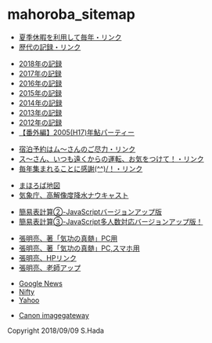 # mahoroba_sitemap
<html>
<head>
  <meta charset="UTF-8">

<style type="text/css">
  
  </style>
  </head>
  <body>
  <ul>
    <li><a href="https://torokoid.github.io/mahoroba/409.JPG">夏季休暇を利用して毎年・リンク</a></li>
    <li><a href="https://torokoid.github.io/mahoroba/0216.JPG">歴代の記録・リンク</a></li>
  </ul>
  <ul>
    <li><a href="https://torokoid.github.io/mahoroba_2018/">2018年の記録</a></li>
    <li><a href="https://torokoid.github.io/mahoroba_2017/">2017年の記録</a></li>
    <li><a href="https://torokoid.github.io/mahoroba_2016/">2016年の記録</a></li>
    <li><a href="https://torokoid.github.io/mahoroba_2015/">2015年の記録</a></li>
    <li><a href="https://torokoid.github.io/mahoroba_2014/">2014年の記録</a></li>
    <li><a href="https://torokoid.github.io/mahoroba_2013/">2013年の記録</a></li>
    <li><a href="https://torokoid.github.io/mahoroba_2012/">2012年の記録</a></li>
    <li><a href="https://opa.cig2.imagegateway.net/s/cp/GtrPJYyVR4E" target="_blank">【番外編】2005(H17)年鮎パーティー</a></li>
  </ul>
    <ul>
    <li><a href="https://torokoid.github.io/mahoroba/0240.JPG">宿泊予約はム～さんのご尽力・リンク</a></li>
    <li><a href="https://torokoid.github.io/mahoroba/6645.JPG">ス～さん、いつも遠くからの運転、お気をつけて！・リンク</a></li>
    <li><a href="https://torokoid.github.io/mahoroba/181.JPG">毎年集まれることに感謝(^^)/！・リンク</a></li>
  </ul>
  <ul>
    <li><a href="https://www.google.com/maps/embed?pb=!1m10!1m8!1m3!1d3613.6261617544483!2d140.1364481031006!3d36.765441082837135!3m2!1i1024!2i768!4f13.1!5e0!3m2!1sja!2sjp!4v1527029841980" target="_blank">まほろば地図</a></li>
    <li><a href="https://www.jma.go.jp/jp/highresorad/" target="_blank">気象庁、高解像度降水ナウキャスト</a></li>
  </ul>
  <ul>
    <li><a href="https://torokoid.github.io/seisan/" target="_blank">簡易表計算②-JavaScriptバージョンアップ版</a></li>
    <li><a href="https://torokoid.github.io/seisan-2/" target="_blank">簡易表計算③-JavaScript多人数対応バージョンアップ版！</a></li>
  </ul>
  <ul>
    <li><a href="https://github.com/torokoid/mahoroba/blob/master/%E6%B0%97%E5%8A%9F%E3%81%AE%E7%9C%9F%E9%AB%84.pdf" target="_blank">張明亮、著「気功の真髄」PC用</a></li>
    <li><a href="https://torokoid.github.io/kikou/" target="_blank">張明亮、著「気功の真髄」PC,スマホ用</a></li>
    <li><a href="http://www.emei-japan.net/" target="_blank">張明亮、HPリンク</a></li>
    <li><a href="http://www.emei-japan.net/wp-content/uploads/2015/03/%E5%BC%B5%E6%98%8E%E4%BA%AEIMG_0665.jpg" target="_blank">張明亮、老師アップ</a></li>
  </ul>
  <ul>
    <li><a href="https://news.google.com/u/2/?taa=1&pageId=none&hl=ja&gl=JP&ceid=JP:ja" target="_blank">Google News</a></li>
    <li><a href="https://www.nifty.com/" target="_blank">Nifty</a></li>
    <li> <a href="https://www.yahoo.co.jp/" target="_blank">Yahoo</a></li>
  </ul>
  <ul>
    <li><a href="https://ptl.imagegateway.net/top" target="_blank">Canon imagegateway</a></li>
  </ul>
  
  </body>
  </html>
  
  <!-- フッタ -->
 <footer>
 Copyright 2018/09/09 S.Hada
 </footer>
  
  
